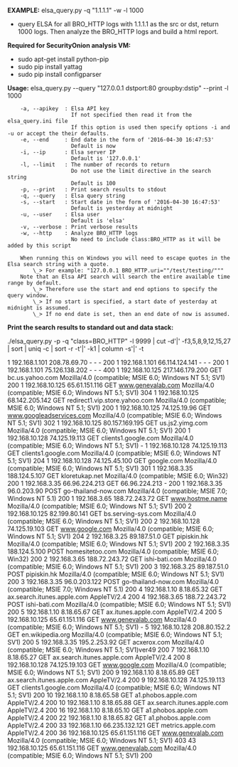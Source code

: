 **EXAMPLE:**
elsa_query.py -q "1.1.1.1" -w -l 1000
- query ELSA for all BRO_HTTP logs with 1.1.1.1 as the src or dst, return 1000 logs.  Then analyze the BRO_HTTP logs and build a html report.


**Required for SecurityOnion analysis VM:**
- sudo apt-get install python-pip
- sudo pip install yattag
- sudo pip install configparser

**Usage:**
        elsa_query.py --query "127.0.0.1 dstport:80 groupby:dstip" --print -l 1000

        -a, --apikey  : Elsa API key
                        If not specified then read it from the elsa_query.ini file
                        If this option is used then specify options -i and -u or accept the their defaults.
        -e, --end     : End date in the form of '2016-04-30 16:47:53'
                        Default is now
        -i, --ip      : Elsa server IP
                        Default is '127.0.0.1'
        -l, --limit   : The number of records to return
                        Do not use the limit directive in the search string
                        Default is 100
        -p, --print   : Print search results to stdout
        -q, --query   : Elsa query string
        -s, --start   : Start date in the form of '2016-04-30 16:47:53'
                        Default is yesterday at midnight
        -u, --user    : Elsa user
                        Default is 'elsa'
        -v, --verbose : Print verbose results
        -w, --http    : Analyze BRO_HTTP logs
                        No need to include class:BRO_HTTP as it will be added by this script

        When running this on Windows you will need to escape quotes in the Elsa search string with a quote.
            \_> For example: "127.0.0.1 BRO_HTTP.uri=""/test/testing/"""
        Note that an Elsa API search will search the entire available time range by default.
            \_> Therefore use the start and end options to specify the query window.
            \_> If no start is specified, a start date of yesterday at midnight is assumed.
            \_> If no end date is set, then an end date of now is assumed.


**Print the search results to standard out and data stack:**

./elsa_query.py -p -q "class=BRO_HTTP" -l 9999 | cut -d'|' -f3,5,8,9,12,15,27 | sort | uniq -c | sort -r -t'|' -k1 | column -s'|' -t

   1 192.168.1.101   208.78.69.70     -     -                              -                                                             200
   1 192.168.1.101   66.114.124.141   -     -                              -                                                             200
   1 192.168.1.101   75.126.138.202   -     -                              -                                                             400
   1 192.168.10.125  217.146.179.200  GET   bc.us.yahoo.com                Mozilla/4.0 (compatible; MSIE 6.0; Windows NT 5.1; SV1)       200
   1 192.168.10.125  65.61.151.116    GET   www.genevalab.com              Mozilla/4.0 (compatible; MSIE 6.0; Windows NT 5.1; SV1)       304
   1 192.168.10.125  68.142.205.142   GET   redirect1.vip.store.yahoo.com  Mozilla/4.0 (compatible; MSIE 6.0; Windows NT 5.1; SV1)       200
   1 192.168.10.125  74.125.19.96     GET   www.googleadservices.com       Mozilla/4.0 (compatible; MSIE 6.0; Windows NT 5.1; SV1)       302
   1 192.168.10.125  80.157.169.195   GET   us.js2.yimg.com                Mozilla/4.0 (compatible; MSIE 6.0; Windows NT 5.1; SV1)       200
   1 192.168.10.128  74.125.19.113    GET   clients1.google.com            Mozilla/4.0 (compatible; MSIE 6.0; Windows NT 5.1; SV1)       -
   1 192.168.10.128  74.125.19.113    GET   clients1.google.com            Mozilla/4.0 (compatible; MSIE 6.0; Windows NT 5.1; SV1)       204
   1 192.168.10.128  74.125.45.100    GET   google.com                     Mozilla/4.0 (compatible; MSIE 6.0; Windows NT 5.1; SV1)       301
   1 192.168.3.35    188.124.5.107    GET   kloretukap.net                 Mozilla/4.0 (compatible; MSIE 6.0; Win32)                     200
   1 192.168.3.35    66.96.224.213    GET   66.96.224.213                  -                                                             200
   1 192.168.3.35    96.0.203.90      POST  go-thailand-now.com            Mozilla/4.0 (compatible; MSIE 7.0; Windows NT 5.1)            200
   1 192.168.3.65    188.72.243.72    GET   www.hostme.name                Mozilla/4.0 (compatible; MSIE 6.0; Windows NT 5.1; SV1)       200
   2 192.168.10.125  82.199.80.141    GET   bs.serving-sys.com             Mozilla/4.0 (compatible; MSIE 6.0; Windows NT 5.1; SV1)       200
   2 192.168.10.128  74.125.19.103    GET   www.google.com                 Mozilla/4.0 (compatible; MSIE 6.0; Windows NT 5.1; SV1)       204
   2 192.168.3.25    89.187.51.0      GET   pipiskin.hk                    Mozilla/4.0 (compatible; MSIE 6.0; Windows NT 5.1; SV1)       200
   2 192.168.3.35    188.124.5.100    POST  homesitetoo.com                Mozilla/4.0 (compatible; MSIE 6.0; Win32)                     200
   2 192.168.3.65    188.72.243.72    GET   ishi-bati.com                  Mozilla/4.0 (compatible; MSIE 6.0; Windows NT 5.1; SV1)       200
   3 192.168.3.25    89.187.51.0      POST  pipiskin.hk                    Mozilla/4.0 (compatible; MSIE 6.0; Windows NT 5.1; SV1)       200
   3 192.168.3.35    96.0.203.122     POST  go-thailand-now.com            Mozilla/4.0 (compatible; MSIE 7.0; Windows NT 5.1)            200
   4 192.168.1.10    8.18.65.32       GET   ax.search.itunes.apple.com     AppleTV/2.4                                                   200
   4 192.168.3.65    188.72.243.72    POST  ishi-bati.com                  Mozilla/4.0 (compatible; MSIE 6.0; Windows NT 5.1; SV1)       200
   5 192.168.1.10    8.18.65.67       GET   ax.itunes.apple.com            AppleTV/2.4                                                   200
   5 192.168.10.125  65.61.151.116    GET   www.genevalab.com              Mozilla/4.0 (compatible; MSIE 6.0; Windows NT 5.1; SV1)       -
   5 192.168.10.128  208.80.152.2     GET   en.wikipedia.org               Mozilla/4.0 (compatible; MSIE 6.0; Windows NT 5.1; SV1)       200
   5 192.168.3.35    195.2.253.92     GET   acxerox.com                    Mozilla/4.0 (compatible; MSIE 6.0; Windows NT 5.1; SV1)ver49  200
   7 192.168.1.10    8.18.65.27       GET   ax.search.itunes.apple.com     AppleTV/2.4                                                   200
   8 192.168.10.128  74.125.19.103    GET   www.google.com                 Mozilla/4.0 (compatible; MSIE 6.0; Windows NT 5.1; SV1)       200
   9 192.168.1.10    8.18.65.89       GET   ax.search.itunes.apple.com     AppleTV/2.4                                                   200
   9 192.168.10.128  74.125.19.113    GET   clients1.google.com            Mozilla/4.0 (compatible; MSIE 6.0; Windows NT 5.1; SV1)       200
  10 192.168.1.10    8.18.65.58       GET   a1.phobos.apple.com            AppleTV/2.4                                                   200
  10 192.168.1.10    8.18.65.88       GET   ax.search.itunes.apple.com     AppleTV/2.4                                                   200
  16 192.168.1.10    8.18.65.10       GET   a1.phobos.apple.com            AppleTV/2.4                                                   200
  22 192.168.1.10    8.18.65.82       GET   a1.phobos.apple.com            AppleTV/2.4                                                   200
  33 192.168.1.10    66.235.132.121   GET   metrics.apple.com              AppleTV/2.4                                                   200
  36 192.168.10.125  65.61.151.116    GET   www.genevalab.com              Mozilla/4.0 (compatible; MSIE 6.0; Windows NT 5.1; SV1)       403
  43 192.168.10.125  65.61.151.116    GET   www.genevalab.com              Mozilla/4.0 (compatible; MSIE 6.0; Windows NT 5.1; SV1)       200

